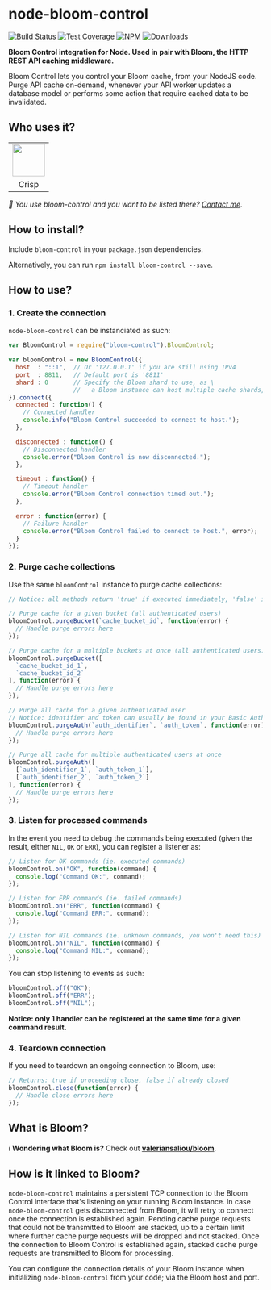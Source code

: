 # node-bloom-control

[![Build Status](https://img.shields.io/travis/valeriansaliou/node-bloom-control/master.svg)](https://travis-ci.org/valeriansaliou/node-bloom-control) [![Test Coverage](https://img.shields.io/coveralls/valeriansaliou/node-bloom-control/master.svg)](https://coveralls.io/github/valeriansaliou/node-bloom-control?branch=master) [![NPM](https://img.shields.io/npm/v/bloom-control.svg)](https://www.npmjs.com/package/bloom-control) [![Downloads](https://img.shields.io/npm/dt/bloom-control.svg)](https://www.npmjs.com/package/bloom-control)

**Bloom Control integration for Node. Used in pair with Bloom, the HTTP REST API caching middleware.**

Bloom Control lets you control your Bloom cache, from your NodeJS code. Purge API cache on-demand, whenever your API worker updates a database model or performs some action that require cached data to be invalidated.

## Who uses it?

<table>
<tr>
<td align="center"><a href="https://crisp.chat/"><img src="https://valeriansaliou.github.io/node-bloom-control/images/crisp.png" height="64" /></a></td>
</tr>
<tr>
<td align="center">Crisp</td>
</tr>
</table>

_👋 You use bloom-control and you want to be listed there? [Contact me](https://valeriansaliou.name/)._

## How to install?

Include `bloom-control` in your `package.json` dependencies.

Alternatively, you can run `npm install bloom-control --save`.

## How to use?

### 1. Create the connection

`node-bloom-control` can be instanciated as such:

```javascript
var BloomControl = require("bloom-control").BloomControl;

var bloomControl = new BloomControl({
  host  : "::1",  // Or '127.0.0.1' if you are still using IPv4
  port  : 8811,   // Default port is '8811'
  shard : 0       // Specify the Bloom shard to use, as \
                  //   a Bloom instance can host multiple cache shards, eg. for different API workers
}).connect({
  connected : function() {
    // Connected handler
    console.info("Bloom Control succeeded to connect to host.");
  },

  disconnected : function() {
    // Disconnected handler
    console.error("Bloom Control is now disconnected.");
  },

  timeout : function() {
    // Timeout handler
    console.error("Bloom Control connection timed out.");
  },

  error : function(error) {
    // Failure handler
    console.error("Bloom Control failed to connect to host.", error);
  }
});
```

### 2. Purge cache collections

Use the same `bloomControl` instance to purge cache collections:

```javascript
// Notice: all methods return 'true' if executed immediately, 'false' if deferred (ie. TCP socket disconnected)

// Purge cache for a given bucket (all authenticated users)
bloomControl.purgeBucket(`cache_bucket_id`, function(error) {
  // Handle purge errors here
});

// Purge cache for a multiple buckets at once (all authenticated users)
bloomControl.purgeBucket([
  `cache_bucket_id_1`,
  `cache_bucket_id_2`
], function(error) {
  // Handle purge errors here
});

// Purge all cache for a given authenticated user
// Notice: identifier and token can usually be found in your Basic Auth headers
bloomControl.purgeAuth(`auth_identifier`, `auth_token`, function(error) {
  // Handle purge errors here
});

// Purge all cache for multiple authenticated users at once
bloomControl.purgeAuth([
  [`auth_identifier_1`, `auth_token_1`],
  [`auth_identifier_2`, `auth_token_2`]
], function(error) {
  // Handle purge errors here
});
```

### 3. Listen for processed commands

In the event you need to debug the commands being executed (given the result, either `NIL`, `OK` or `ERR`), you can register a listener as:

```javascript
// Listen for OK commands (ie. executed commands)
bloomControl.on("OK", function(command) {
  console.log("Command OK:", command);
});

// Listen for ERR commands (ie. failed commands)
bloomControl.on("ERR", function(command) {
  console.log("Command ERR:", command);
});

// Listen for NIL commands (ie. unknown commands, you won't need this)
bloomControl.on("NIL", function(command) {
  console.log("Command NIL:", command);
});
```

You can stop listening to events as such:

```javascript
bloomControl.off("OK");
bloomControl.off("ERR");
bloomControl.off("NIL");
```

**Notice: only 1 handler can be registered at the same time for a given command result.**

### 4. Teardown connection

If you need to teardown an ongoing connection to Bloom, use:

```javascript
// Returns: true if proceeding close, false if already closed
bloomControl.close(function(error) {
  // Handle close errors here
});
```

## What is Bloom?

ℹ️ **Wondering what Bloom is?** Check out **[valeriansaliou/bloom](https://github.com/valeriansaliou/bloom)**.

## How is it linked to Bloom?

`node-bloom-control` maintains a persistent TCP connection to the Bloom Control interface that's listening on your running Bloom instance. In case `node-bloom-control` gets disconnected from Bloom, it will retry to connect once the connection is established again. Pending cache purge requests that could not be transmitted to Bloom are stacked, up to a certain limit where further cache purge requests will be dropped and not stacked. Once the connection to Bloom Control is established again, stacked cache purge requests are transmitted to Bloom for processing.

You can configure the connection details of your Bloom instance when initializing `node-bloom-control` from your code; via the Bloom host and port.
